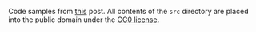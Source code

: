 Code samples from [this](https://medium.com/@JosephJnk/catamorphisms-8637f3d45383) post. All contents of the `src` directory are placed into the public domain under the [CC0 license](https://creativecommons.org/share-your-work/public-domain/cc0/).
